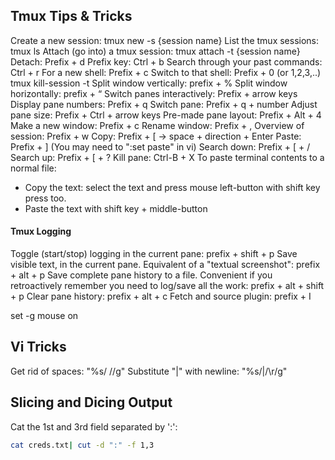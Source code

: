 ## Tmux Tips & Tricks

Create a new session: tmux new -s {session name}
List the tmux sessions: tmux ls
Attach (go into) a tmux session: tmux attach -t {session name}
Detach: Prefix + d
Prefix key: Ctrl + b
Search through your past commands: Ctrl + r
For a new shell: Prefix + c
Switch to that shell: Prefix + 0 (or 1,2,3,..)
tmux kill-session -t
Split window vertically: prefix + %
Split window horizontally: prefix + “
Switch panes interactively: Prefix + arrow keys
Display pane numbers: Prefix + q
Switch pane: Prefix + q + number
Adjust pane size: Prefix + Ctrl + arrow keys
Pre-made pane layout: Prefix + Alt + 4
Make a new window: Prefix + c
Rename window: Prefix + ,
Overview of session: Prefix + w 
Copy: Prefix + [ -> space + direction + Enter
Paste: Prefix + ] (You may need to ":set paste" in vi)
Search down: Prefix + [ + /
Search up: Prefix + [ + ?
Kill pane: Ctrl-B + X
To paste terminal contents to a normal file:
- Copy the text: select the text and press mouse left-button with shift key press too.
- Paste the text with shift key + middle-button

#### Tmux Logging

Toggle (start/stop) logging in the current pane: prefix + shift + p
Save visible text, in the current pane. Equivalent of a "textual screenshot": prefix + alt + p
Save complete pane history to a file. Convenient if you retroactively remember you need to log/save all the work: prefix + alt + shift + p
Clear pane history: prefix + alt + c
Fetch and source plugin: prefix + I

set -g mouse on

## Vi Tricks

Get rid of spaces: "%s/ //g"
Substitute "|" with newline: "%s/|/\r/g"

## Slicing and Dicing Output

Cat the 1st and 3rd field separated by ':':

```bash
cat creds.txt| cut -d ":" -f 1,3
```
